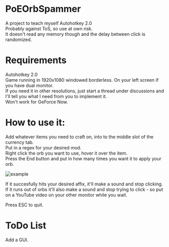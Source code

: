 # PoEOrbSpammer
A project to teach myself Autohotkey 2.0  
Probably against ToS, so use at own risk.   
It doesn't read any memory though and the delay between click is randomized.
# Requirements
Autohotkey 2.0  
Game running in 1920x1080 windowed borderless. On your left screen if you have dual monitor.  
If you need it in other resolutions, just start a thread under discussions and I'll tell you what I need from you to implement it.  
Won't work for GeForce Now.
# How to use it:
Add whatever items you need to craft on, into to the middle slot of the currency tab.  
Put in a regex for your desired mod.  
Right click the orb you want to use, hover it over the item.  
Press the End button and put in how many times you want it to apply your orb.

![example](https://github.com/user-attachments/assets/0b22470c-a93a-46a2-b78c-6cb2a941f8d4)


If it succesfully hits your desired affix, it'll make a sound and stop clicking.  
If it runs out of orbs it'll also make a sound and stop trying to click - so put on a YouTube video on your other monitor while you wait.

Press ESC to quit.

# ToDo List
Add a GUI.


